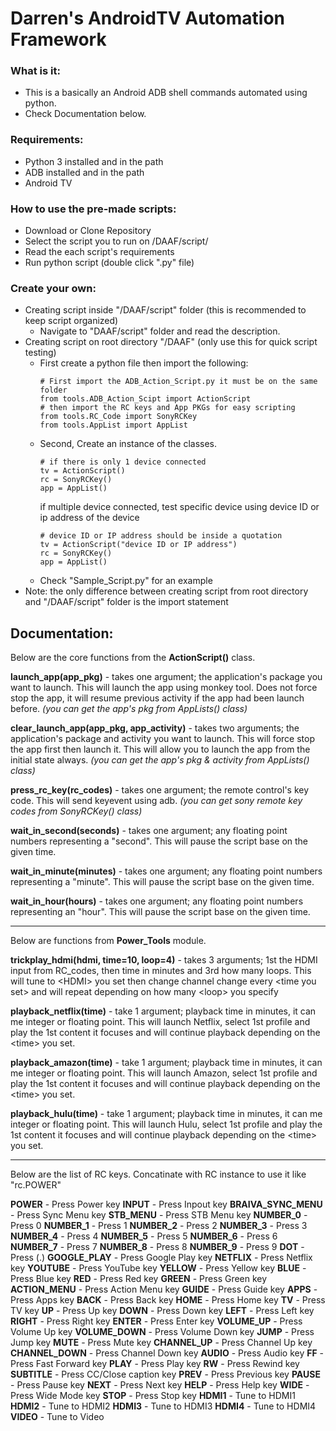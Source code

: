 # Darren's AndroidTV Automation Framework

### What is it:
* This is a basically an Android ADB shell commands automated using python.
* Check Documentation below.

### Requirements:
* Python 3 installed and in the path
* ADB installed and in the path
* Android TV

### How to use the pre-made scripts:
* Download or Clone Repository
* Select the script you to run on /DAAF/script/
* Read the each script's requirements
* Run python script (double click ".py" file)

### Create your own:
* Creating script inside "/DAAF/script" folder (this is recommended to keep script organized)
    * Navigate to "DAAF/script" folder and read the description.
* Creating script on root directory "/DAAF" (only use this for quick script testing)
    * First create a python file then import the following:
        ```
        # First import the ADB_Action_Script.py it must be on the same folder
        from tools.ADB_Action_Scipt import ActionScript
        # then import the RC keys and App PKGs for easy scripting
        from tools.RC_Code import SonyRCKey
        from tools.AppList import AppList
        ```
    * Second, Create an instance of the classes.
        ```
        # if there is only 1 device connected
        tv = ActionScript()
        rc = SonyRCKey()
        app = AppList()

        ```
        if multiple device connected, test specific device using device ID or ip address of the device
        ```
        # device ID or IP address should be inside a quotation
        tv = ActionScript("device ID or IP address")
        rc = SonyRCKey()
        app = AppList()

        ```
    * Check "Sample_Script.py" for an example
* Note: the only difference between creating script from root directory and "/DAAF/script" folder is the import statement

## Documentation:
Below are the core functions from the **ActionScript()** class.

**launch_app(app_pkg)** - takes one argument; the application's package you want to launch. This will launch the app using monkey tool. Does not force stop the app, it will resume previous activity if the app had been launch before.
*(you can get the app's pkg from AppLists() class)*

**clear_launch_app(app_pkg, app_activity)** - takes two arguments; the application's package and activity you want to launch. This will force stop the app first then launch it. This will allow you to launch the app from the initial state always.
*(you can get the app's pkg & activity from AppLists() class)*

**press_rc_key(rc_codes)** - takes one argument; the remote control's key code. This will send keyevent using adb.
*(you can get sony remote key codes from SonyRCKey() class)*

**wait_in_second(seconds)** - takes one argument; any floating point numbers representing a "second". This will pause the script base on the given time.

**wait_in_minute(minutes)** - takes one argument; any floating point numbers representing a "minute". This will pause the script base on the given time.

**wait_in_hour(hours)** - takes one argument; any floating point numbers representing an "hour". This will pause the script base on the given time.

___
Below are functions from **Power_Tools** module.

**trickplay_hdmi(hdmi, time=10, loop=4)** - takes 3 arguments; 1st the HDMI input from RC_codes, then time in minutes and 3rd how many loops. This will tune to \<HDMI\> you set then change channel change every \<time you set\> and will repeat depending on how many \<loop\> you specify

**playback_netflix(time)** - take 1 argument; playback time in minutes, it can me integer or floating point. This will launch Netflix, select 1st profile and play the 1st content it focuses and will continue playback depending on the \<time\> you set.

**playback_amazon(time)** - take 1 argument; playback time in minutes, it can me integer or floating point. This will launch Amazon, select 1st profile and play the 1st content it focuses and will continue playback depending on the \<time\> you set.

**playback_hulu(time)** - take 1 argument; playback time in minutes, it can me integer or floating point. This will launch Hulu, select 1st profile and play the 1st content it focuses and will continue playback depending on the \<time\> you set.

___
Below are the list of RC keys. Concatinate with RC instance to use it like "rc.POWER"

**POWER** - Press Power key
**INPUT** - Press Inpout  key
**BRAIVA_SYNC_MENU** - Press Sync Menu key
**STB_MENU** - Press STB Menu key
**NUMBER_0** - Press 0
**NUMBER_1** - Press 1
**NUMBER_2** - Press 2
**NUMBER_3** - Press 3
**NUMBER_4** - Press 4
**NUMBER_5** - Press 5
**NUMBER_6** - Press 6
**NUMBER_7** - Press 7
**NUMBER_8** - Press 8
**NUMBER_9** - Press 9
**DOT** - Press (.)
**GOOGLE_PLAY** - Press Google Play key
**NETFLIX** - Press Netflix key
**YOUTUBE** - Press YouTube key
**YELLOW** - Press Yellow key
**BLUE** - Press Blue key
**RED** - Press Red key
**GREEN** - Press Green key
**ACTION_MENU** - Press Action Menu key
**GUIDE** - Press Guide key
**APPS** - Press Apps key
**BACK** - Press Back key
**HOME** - Press Home key
**TV** - Press TV key
**UP** - Press Up key
**DOWN** - Press Down key
**LEFT** - Press Left key
**RIGHT** - Press Right key
**ENTER** - Press Enter key
**VOLUME_UP** - Press Volume Up key
**VOLUME_DOWN** - Press Volume Down key
**JUMP** - Press Jump key
**MUTE** - Press Mute key
**CHANNEL_UP** - Press Channel Up key
**CHANNEL_DOWN** - Press Channel Down key
**AUDIO** - Press Audio key
**FF** - Press Fast Forward key
**PLAY** - Press Play key
**RW** - Press Rewind key
**SUBTITLE** - Press CC/Close caption key
**PREV** - Press Previous key
**PAUSE** - Press Pause key
**NEXT** - Press Next key
**HELP** - Press Help key
**WIDE** - Press Wide Mode key
**STOP** - Press Stop key
**HDMI1** - Tune to HDMI1
**HDMI2** - Tune to HDMI2
**HDMI3** - Tune to HDMI3
**HDMI4** - Tune to HDMI4
**VIDEO** - Tune to Video
